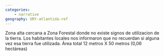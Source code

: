 ```yaml
---
categories: 
    - narrative
geography: URY-atlantida-ref
---
```


Zona alta cercana a Zona Forestal donde no existe signos de utilizacion de la tierra. Los habitantes locales nos informaron que no recuerdan si alguna vez esa tierra fue utilizada.
Área total 12 metros X 50 metros (0,06 hectáreas)
